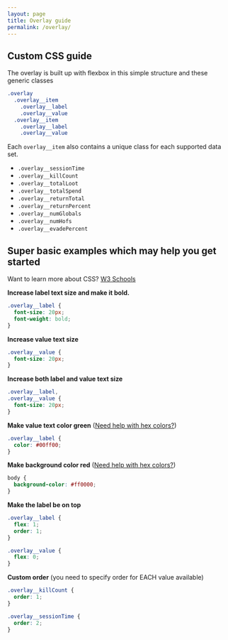 ```yaml
---
layout: page
title: Overlay guide
permalink: /overlay/
---
```


## Custom CSS guide

The overlay is built up with flexbox in this simple structure and these generic classes

```css
.overlay
  .overlay__item
    .overlay__label
    .overlay__value
  .overlay__item
    .overlay__label
    .overlay__value
```

Each `overlay__item` also contains a unique class for each supported data set.

- `.overlay__sessionTime`
- `.overlay__killCount`
- `.overlay__totalLoot`
- `.overlay__totalSpend`
- `.overlay__returnTotal`
- `.overlay__returnPercent`
- `.overlay__numGlobals`
- `.overlay__numHofs`
- `.overlay__evadePercent`

## Super basic examples which may help you get started

Want to learn more about CSS? [W3 Schools](https://www.w3schools.com/css/default.asp)

**Increase label text size and make it bold.**

```css
.overlay__label {
  font-size: 20px;
  font-weight: bold;
}
```

**Increase value text size**

```css
.overlay__value {
  font-size: 20px;
}
```

**Increase both label and value text size**

```css
.overlay__label,
.overlay__value {
  font-size: 20px;
}
```

**Make value text color green** ([Need help with hex colors?](https://www.w3schools.com/colors/colors_hexadecimal.asp))

```css
.overlay__label {
  color: #00ff00;
}
```

**Make background color red** ([Need help with hex colors?](https://www.w3schools.com/colors/colors_hexadecimal.asp))

```css
body {
  background-color: #ff0000;
}
```

**Make the label be on top**

```css
.overlay__label {
  flex: 1;
  order: 1;
}

.overlay__value {
  flex: 0;
}
```

**Custom order** (you need to specify order for EACH value available)

```css
.overlay__killCount {
  order: 1;
}

.overlay__sessionTime {
  order: 2;
}
```
